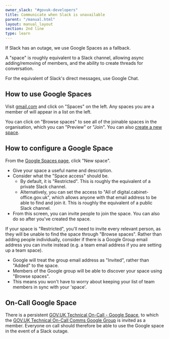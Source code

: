 ```yaml
---
owner_slack: "#govuk-developers"
title: Communicate when Slack is unavailable
parent: "/manual.html"
layout: manual_layout
section: 2nd line
type: learn
---
```


If Slack has an outage, we use Google Spaces as a fallback.

A "space" is roughly equivalent to a Slack channel, allowing async adding/removing of members, and the ability to create threads for conversation.

For the equivalent of Slack's direct messages, use Google Chat.

## How to use Google Spaces

Visit [gmail.com](https://gmail.com) and click on "Spaces" on the left.
Any spaces you are a member of will appear in a list on the left.

You can click on "Browse spaces" to see all of the joinable spaces in the organisation, which you can "Preview" or "Join".
You can also [create a new space](#how-to-configure-a-google-space).

## How to configure a Google Space

From the [Google Spaces page](#how-to-use-google-spaces), click "New space".

- Give your space a useful name and description.
- Consider what the "Space access" should be.
  - By default, it is "Restricted". This is roughly the equivalent of a private Slack channel.
  - Alternatively, you can set the access to "All of digital.cabinet-office.gov.uk", which allows anyone with that email address to be able to find and join it. This is roughly the equivalent of a public Slack channel.
- From this screen, you can invite people to join the space. You can also do so after you've created the space.

If your space is "Restricted", you'll need to invite every relevant person, as they will be unable to find the space through "Browse spaces". Rather than adding people individually, consider if there is a Google Group email address you can invite instead (e.g. a team email address if you are setting up a team space).

- Google will treat the group email address as "Invited", rather than "Added" to the space.
- Members of the Google group will be able to discover your space using "Browse spaces".
- This means you won't have to worry about keeping your list of team members in sync with your 'space'.

## On-Call Google Space

There is a persistent [GOV.UK Technical On-Call - Google Space](https://mail.google.com/mail/u/0/#chat/space/AAAAuQLSk78), to which the [GOV.UK Technical On-Call Comms Google Group](https://groups.google.com/a/digital.cabinet-office.gov.uk/g/gov-uk-technical-oncall-comms) is invited as a member. Everyone on call should therefore be able to use the Google space in the event of a Slack outage.
